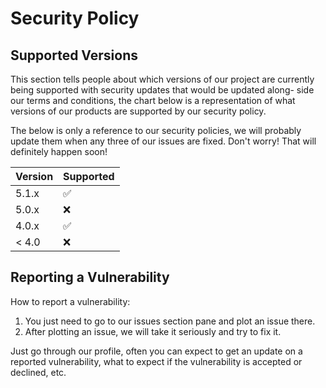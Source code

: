 # Security Policy

## Supported Versions

This section tells people about which versions of our project are
currently being supported with security updates that would be updated along-
side our terms and conditions, the chart below is a representation of what
versions of our products are supported by our security policy.

The below is only a reference to our security policies, we will probably
update them when any three of our issues are fixed. Don't worry! That will
definitely happen soon!

| Version | Supported          |
| ------- | ------------------ |
| 5.1.x   | :white_check_mark: |
| 5.0.x   | :x:                |
| 4.0.x   | :white_check_mark: |
| < 4.0   | :x:                |

## Reporting a Vulnerability

 How to report a vulnerability:

 1) You just need to go to our issues section pane and plot an issue there.
 2) After plotting an issue, we will take it seriously and try to fix it.

Just go through our profile, often you can expect to get an update on a
reported vulnerability, what to expect if the vulnerability is accepted or
declined, etc.
